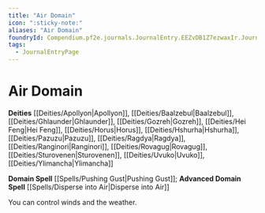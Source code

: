 ```yaml
---
title: "Air Domain"
icon: ":sticky-note:"
aliases: "Air Domain"
foundryId: Compendium.pf2e.journals.JournalEntry.EEZvDB1Z7ezwaxIr.JournalEntryPage.T2y0vuYibZCL7CH0
tags:
  - JournalEntryPage
---
```


# Air Domain
**Deities** [[Deities/Apollyon|Apollyon]], [[Deities/Baalzebul|Baalzebul]], [[Deities/Ghlaunder|Ghlaunder]], [[Deities/Gozreh|Gozreh]], [[Deities/Hei Feng|Hei Feng]], [[Deities/Horus|Horus]], [[Deities/Hshurha|Hshurha]], [[Deities/Pazuzu|Pazuzu]], [[Deities/Ragdya|Ragdya]], [[Deities/Ranginori|Ranginori]], [[Deities/Rovagug|Rovagug]], [[Deities/Sturovenen|Sturovenen]], [[Deities/Uvuko|Uvuko]], [[Deities/Ylimancha|Ylimancha]]

**Domain Spell** [[Spells/Pushing Gust|Pushing Gust]]; **Advanced Domain Spell** [[Spells/Disperse into Air|Disperse into Air]]

You can control winds and the weather.